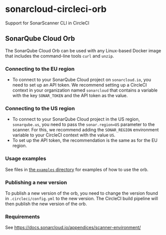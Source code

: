 # sonarcloud-circleci-orb

Support for SonarScanner CLI in CircleCI

## SonarQube Cloud Orb

The SonarQube Cloud Orb can be used with any Linux-based Docker image that includes the command-line tools `curl` and `unzip`.

### Connecting to the EU region

- To connect to your SonarQube Cloud project on `sonarcloud.io`, you need to set up an API token. We recommend setting up a CircleCI context in your organization named `sonarcloud` that contains a variable with the key `SONAR_TOKEN` and the API token as the value.

### Connecting to the US region

- To connect to your SonarQube Cloud project in the US region, `sonarqube.us`, you need to pass the `sonar.region=US` parameter to the scanner. For this, we recommend adding the `SONAR_REGION` environment variable to your CircleCI context with the value `US`.
- To set up the API token, the recommendation is the same as for the EU region.

### Usage examples

See files in [the `examples` directory](https://github.com/SonarSource/sonarcloud-circleci-orb/tree/master/src/examples) for examples of how to use the orb.

### Publishing a new version

To publish a new version of the orb, you need to change the version found in `.circleci/config.yml` to the new version. The CircleCI build pipeline will then publish the new version of the orb.

### Requirements

See <https://docs.sonarcloud.io/appendices/scanner-environment/>
